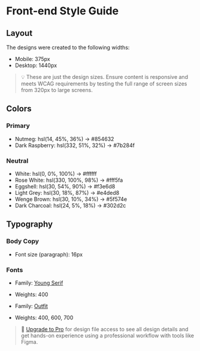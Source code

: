 # Front-end Style Guide

## Layout

The designs were created to the following widths:

- Mobile: 375px
- Desktop: 1440px

> 💡 These are just the design sizes. Ensure content is responsive and meets WCAG requirements by testing the full range of screen sizes from 320px to large screens.

## Colors

### Primary

- Nutmeg: hsl(14, 45%, 36%) -> #854632
- Dark Raspberry: hsl(332, 51%, 32%) -> #7b284f

### Neutral

- White: hsl(0, 0%, 100%) -> #ffffff
- Rose White: hsl(330, 100%, 98%) -> #fff5fa
- Eggshell: hsl(30, 54%, 90%) -> #f3e6d8
- Light Grey: hsl(30, 18%, 87%) -> #e4ded8
- Wenge Brown: hsl(30, 10%, 34%) -> #5f574e
- Dark Charcoal: hsl(24, 5%, 18%) -> #302d2c

## Typography

### Body Copy

- Font size (paragraph): 16px

### Fonts

- Family: [Young Serif](https://fonts.google.com/specimen/Young+Serif)
- Weights: 400

- Family: [Outfit](https://fonts.google.com/specimen/Outfit)
- Weights: 400, 600, 700

> 💎 [Upgrade to Pro](https://www.frontendmentor.io/pro?ref=style-guide) for design file access to see all design details and get hands-on experience using a professional workflow with tools like Figma.
